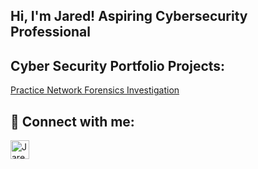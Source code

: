 ## Hi, I'm Jared! Aspiring Cybersecurity Professional

## Cyber Security Portfolio Projects:

[Practice Network Forensics Investigation](https://github.com/jaredcoppola/Sample-Network-Forensics-Investigation)

## 🤳 Connect with me:

[<img align="left" alt="JaredCoppola | LinkedIn" width="30px" src="https://cdn.jsdelivr.net/npm/simple-icons@v3/icons/linkedin.svg" />][linkedin]

[linkedin]: https://linkedin.com/in/jared-coppola
